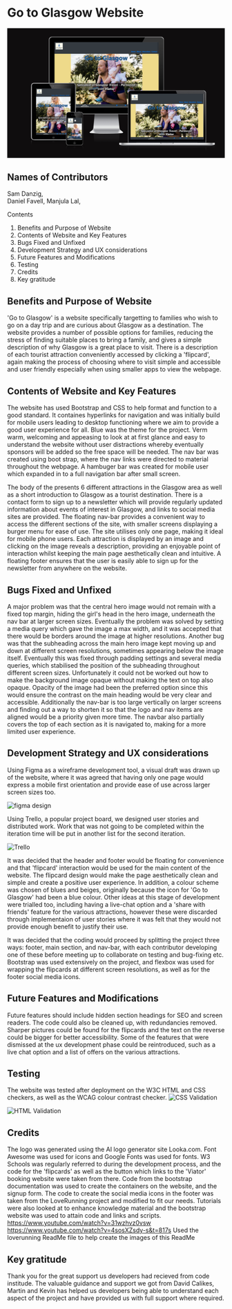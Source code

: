 # Go to Glasgow Website
![Go to Glasgow Mock up](readme-images/responsivepic.png)
## Names of Contributors

Sam Danzig,  
Daniel Favell,
Manjula Lal,

Contents

1. Benefits and Purpose of Website
2. Contents of Website and Key Features
3. Bugs Fixed and Unfixed
4. Development Strategy and UX considerations
5. Future Features and Modifications
6. Testing
7. Credits
8. Key gratitude

## Benefits and Purpose of Website

'Go to Glasgow' is a website specifically targetting to families who wish to go on a day trip and are curious about Glasgow as a destination. The website provides a number of possible options for families, reducing the stress of finding suitable places to bring a family, and gives a simple description of why Glasgow is a great place to visit. There is a description of each tourist attraction conveniently accessed by clicking a 'flipcard', again making the process of choosing where to visit simple and accessible and user friendly especially when using smaller apps to view the webpage. 

## Contents of Website and Key Features

The website has used Bootstrap and CSS to help format and function to a good standard. It containes hyperlinks for navigation and was initially build for mobile users leading to desktop functioning where we aim to provide a good user experience for all. Blue was the theme for the  project. Verm warm, welcoming and appeasing to look at at first glance and easy to understand the website without user distractions whereby eventually sponsors will be added so the free space will be needed. The nav bar was created using boot strap, where the nav links were directed to material throughout the webpage. A hambuger bar was created for mobile user which expanded in to a full navigation bar after small screen.     

The body of the  presents 6 different attractions in the Glasgow area as well as a short introduction to Glasgow as a tourist destination. There is a contact form to sign up to a newsletter which will provide regularly updated information about events of interest in Glasgow, and links to social media sites are provided. The floating nav-bar provides a convenient way to access the different sections of the site, with smaller screens displaying a burger menu for ease of use. The site utilises only one page, making it ideal for mobile phone users. Each attraction is displayed by an image and clicking on the image reveals a description, providing an enjoyable point of interaction whilst keeping the main page aesthetically clean and intuitive. A floating footer ensures that the user is easily able to sign up for the newsletter from anywhere on the website.

## Bugs Fixed and Unfixed

A major problem was that the central hero image would not remain with a fixed top margin, hiding the girl's head in the hero image, underneath the nav bar at larger screen sizes. Eventually the problem was solved by setting a media query which gave the image a max width, and it was accepted that there would be borders around the image at higher resolutions. Another bug was that the subheading across the main hero image kept moving up and down at different screen resolutions, sometimes appearing below the image itself. Eventually this was fixed through padding settings and several media queries, which stabilised the position of the subheading throughout different screen sizes. Unfortunately it could not be worked out how to make the background image opaque without making the text on top also opaque. Opacity of the image had been the preferred option since this would ensure the contrast on the main heading would be very clear and accessible. Additionally the nav-bar is too large vertically on larger screens and finding out a way to shorten it so that the logo and nav items are aligned would be a priority given more time. The navbar also partially covers the top of each section as it is navigated to, making for a more limited user experience.

## Development Strategy and UX considerations
Using Figma as a wireframe development tool, a visual draft was drawn up of the website, where it was agreed that having only one page would express a mobile first orientation and provide ease of use across larger screen sizes too. 

![figma design](readme-images/figma_design.png)

Using Trello, a popular project board, we designed user stories and distributed work. Work that was not going to be completed within the iteration time will be put in another list for the second iteration.

![Trello](readme-images/trello.png)

It was decided that the header and footer would be floating for convenience and that 'flipcard' interaction would be used for the main content of the website. The flipcard design would make the page aesthetically clean and simple and create a positive user experience. In addition, a colour scheme was chosen of blues and beiges, originally because the icon for 'Go to Glasgow' had been a blue colour. Other ideas at this stage of development were trialled too, including having a live-chat option and a 'share with friends' feature for the various attractions, however these were discarded through implementaion of user stories where it was felt that they would not provide enough benefit to justify their use.

It was decided that the coding would proceed by splitting the project three ways: footer, main section, and nav-bar, with each contributor developing one of these before meeting up to collaborate on testing and bug-fixing etc. Bootstrap was used extensively on the project, and flexbox was used for wrapping the flipcards at different screen resolutions, as well as for the footer social media icons.

## Future Features and Modifications

Future features should include hidden section headings for SEO and screen readers. The code could also be cleaned up, with redundancies removed. Sharper pictures could be found for the flipcards and the text on the reverse could be bigger for better accessibility. Some of the features that were dismissed at the ux development phase could be reintroduced, such as a live chat option and a list of offers on the various attractions.

## Testing
The website was tested after deployment on the W3C HTML and CSS checkers, as well as the WCAG colour contrast checker.
![CSS Validation](readme-images/css-validation.png)


![HTML Validation](readme-images/html-validator.png)

## Credits

The logo was generated using the AI logo generator site Looka.com. Font Awesome was used for icons and Google Fonts was used for fonts. W3 Schools was regularly referred to during the development process, and the code for the 'flipcards' as well as the button which links to the 'Viator' booking website were taken from there. Code from the bootstrap documentation was used to create the containers on the website, and the signup form. The code to create the social media icons in the footer was taken from the LoveRunning project and modified to fit our needs. Tutorials were also looked at to enhance knowledge material and the bootstrap website was used to attain code and links and scripts.
https://www.youtube.com/watch?v=31wzhvz0vsw 
https://www.youtube.com/watch?v=4sosXZsdy-s&t=817s
Used the loverunning ReadMe file to help create the images of this ReadMe
## Key gratitude 

Thank you for the great support us developers had recieved from code institude. The valuable guidance and support we got from David Calikes, Martin and Kevin has helped us developers being able to understand each aspect of the project and have provided us with full support where required. 
